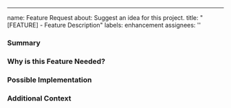 ---
name: Feature Request
about: Suggest an idea for this project.
title: "[FEATURE] - Feature Description"
labels: enhancement
assignees: ''



### Summary


### Why is this Feature Needed?


### Possible Implementation

### Additional Context
